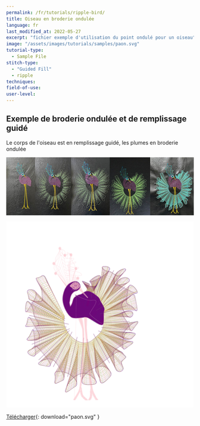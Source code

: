 ```yaml
---
permalink: /fr/tutorials/ripple-bird/
title: Oiseau en broderie ondulée
language: fr
last_modified_at: 2022-05-27
excerpt: "fichier exemple d'utilisation du point ondulé pour un oiseau"
image: "/assets/images/tutorials/samples/paon.svg"
tutorial-type:
  - Sample File
stitch-type:
  - "Guided Fill"
  - ripple
techniques:
field-of-use:
user-level:
---
```

## Exemple de broderie ondulée et de  remplissage guidé

Le corps de l'oiseau est en remplissage guidé, les plumes en broderie ondulée

![Exemple brodé](/assets/images/tutorials/tutorial-preview-images/paons.jpg)

![Exemple de frange](/assets/images/tutorials/samples/paon.svg)

[Télécharger](/assets/images/tutorials/samples/paon.svg){: download="paon.svg" }
